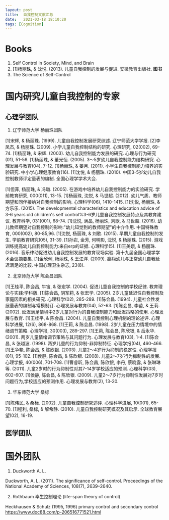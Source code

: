 ```yaml
---
layout: post
title:  自我控制文献汇总
date:   2021-03-18 18:10:20
tags: [Cognition]
---
```


# Books

1. Self Control in Society, Mind, and Brain
2. [1]杨丽珠, & 沈悦. (2013). 儿童自我控制的发展与促进. 安徽教育出版社.  **图书**
3. 	The Science of Self-Control


# 国内研究儿童自我控制的专家

## 心理学团队

1. 辽宁师范大学 杨丽珠团队

[1]宋辉, & 杨丽珠. (1999). 儿童自我控制发展研究综述. 辽宁师范大学学报.
[2]李凤杰, & 杨丽珠. (2009). 小学儿童自我控制结构的研究. 心理研究, 02(002), 69-74.
[1]杨丽珠, & 宋辉. (2003). 幼儿自我控制能力发展的研究. 心理与行为研究(01), 51-56.
[1]杨丽珠, & 董光恒. (2005). 3～5岁幼儿自我控制能力结构研究. 心理发展与教育(04), 7-12.
[1]杨丽珠, & 姜月. (2011). 小学生自我控制能力培养的实验研究. 中小学心理健康教育(16).
[1]沈悦, & 杨丽珠. (2010). 中国3-5岁幼儿自我控制教师评定量表的编制. 全国心理学学术大会.

[1]但菲, 杨丽珠, & 冯璐. (2005). 在游戏中培养幼儿自我控制能力的实验研究. 学前教育研究, 000(011), 13-15.
[1]杨丽珠, 沈悦, & 马世超. (2012). 幼儿气质、教师期望和同伴接纳对自我控制的影响. 心理科学(06), 1410-1415.
[1]沈悦, 杨丽珠, & 方乐乐. (2015). The developmental characteristics and education advice of 3-6 years old children's self control%3-6岁儿童自我控制发展特点及其教育建议. 教育科学, 031(001), 68-74.
[1]沈悦, 满晶, 杨丽珠, 刘歌, & 马世超. (2016). 幼儿教师期望对自我控制的影响:"幼儿知觉到的教师期望"的中介作用. 中国特殊教育, 000(002), 80-85,96.
[1]沈悦, 杨丽珠, & 刘歌. (2015). 早期儿童自我控制的发生. 学前教育研究(05), 31-39.
[1]孙岩, 金芳, 何明影, 沈悦, & 杨丽珠. (2015). 游戏训练提高幼儿自我控制能力:来自erp的证据. 心理科学(5).
[1]王美娥, & 杨丽珠. (2016). 音乐律动促进幼儿自我控制发展的教育现场实验. 第十九届全国心理学学术会议摘要集.
[1]金欣俐, 杨丽珠, & 王江洋. (2009). 癫痫幼儿与正常幼儿自我延迟满足的比较. 中国心理卫生杂志, 23(8).

2. 北京师范大学 陈会昌团队

[1]王桂平, 陈会昌, 牛宙, & 张宏学. (2004). 促进儿童自我控制的学校纪律. 教育理论与实践:学科版.
[1]陈会昌, 阴军莉, & 张宏学. (2005). 2岁儿童延迟性自我控制及家庭因素的相关研究. 心理科学(02), 285-289.
[1]陈会昌. (1994). 儿童社会性发展量表的编制与常模制订. 心理发展与教育(04), 52-63.
[1]陈会昌, 李苗, & 王莉. (2002). 延迟满足情境中2岁儿童对行为的自我控制能力和延迟策略的使用. 心理发展与教育.
[1]王桂平, & 陈会昌. (2004). 儿童自我控制心理机制的理论述评. 心理科学进展, 12(6), 868-868.
[1]王莉, & 陈会昌. (1998). 2岁儿童在压力情境中的情绪调节策略. 心理学报, 30(003), 289-297.
[1]王莉, 陈会昌, 陈欣银, & 岳永华. (2001). 两岁儿童情绪调节策略与其问题行为. 心理发展与教育(03), 1-4.
[1]陈会昌, & 张越波. (1998). 两岁儿童的行为抑制-非抑制特征. 心理学报(04), 460-466.
[1]王争艳, 陈会昌, & 陈欣银. (2003). 儿童2～4岁行为抑制的稳定性. 心理学报(01), 95-102.
[1]侯静, 陈会昌, & 陈欣银. (2008). 儿童2～7岁行为抑制性的发展. 心理学报, 40(006), 701-708.
[1]曹睿昕, 陈会昌, 陈欣银, 李丹, 蔡晓露, & 张琳琳等. (2011). 儿童2岁时的行为抑制性对其7-14岁学校适应的预测. 心理科学(03), 602-607.
[1]侯静, 陈会昌, & 陈欣银. (2009). 儿童2～7岁行为抑制性发展对7岁时问题行为,学校适应的预测作用. 心理发展与教育(2), 13-20.


3. 华东师范大学 桑标

[1]陈伟民, & 桑标. (2002). 儿童自我控制研究述评. 心理科学进展, 10(001), 65-70.
[1]程利, 桑标, & 解希静. (2010). 儿童自我控制研究概况及其启示. 全球教育展望(02), 16-19.

## 医学团队

# 国外团队

1. Duckworth  A. L.

Duckworth, A. L. (2011). The significance of self-control. Proceedings of the National Academy of Sciences, 108(7), 2639–2640.

2. Rothbaum 毕生控制理论 (life-span theory of control)

Heckhausen & Schulz (1995, 1996)
primary control and secondary control
https://www.doc88.com/p-206516771521.html
